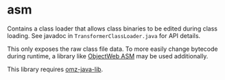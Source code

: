 # asm

Contains a class loader that allows class binaries to be edited during class loading. See javadoc in `TransformerClassLoader.java` for API details.

This only exposes the raw class file data. To more easily change bytecode during runtime, a library like [ObjectWeb ASM](https://asm.ow2.io/) may be used additionally.

This library requires [omz-java-lib](https://git.omegazero.org/omz-infrastructure/omz-java-lib).
